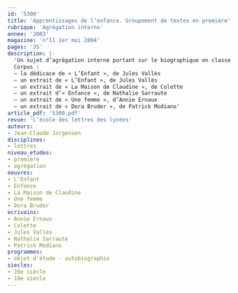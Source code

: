```yaml
---
id: '5300'
title: 'Apprentissages de l’enfance. Groupement de textes en première'
rubrique: 'Agrégation interne'
annee: '2003'
magazine: 'n°11 1er mai 2004'
pages: '35'
description: |-
  'Un sujet d’agrégation interne portant sur le biographique en classe de première : « Dans le cadre de l’objet d’étude “le biographique” en classe de première, vous entreprendrez l’étude du groupement de textes ci-dessous. Vous définirez votre projet d’ensemble ainsi que ses modalités d’exécution. »
  Corpus :
  – la dédicace de « L’Enfant », de Jules Vallès
  – un extrait de « L’Enfant », de Jules Vallès
  – un extrait de « La Maison de Claudine », de Colette
  – un extrait d’« Enfance », de Nathalie Sarraute
  – un extrait de « Une femme », d’Annie Ernaux
  – un extrait de « Dora Bruder », de Patrick Modiano'
article_pdf: '5300.pdf'
revue: 'L’école des lettres des lycées'
auteurs:
- Jean-Claude Jorgensen
disciplines:
- lettres
niveau_etudes:
- première
- agrégation
oeuvres:
- L’Enfant
- Enfance
- La Maison de Claudine
- Une femme
- Dora Bruder
ecrivains:
- Annie Ernaux
- Colette
- Jules Vallès
- Nathalie Sarraute
- Patrick Modiano
programmes:
- objet d’étude - autobiographie
siecles:
- 20e siècle
- 19e siècle
---
```


